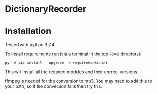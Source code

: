 # DictionaryRecorder

# Installation

Tested with python 3.7.4

To install requirements run (via a terminal in the top-level directory):

`py -m pip install --upgrade -r requirements.txt
`

This will install all the required modules and their correct versions.

ffmpeg is needed for the conversion to mp3. You may need to add this to your path, so if the conversion fails then try this.
